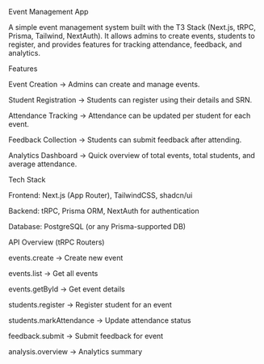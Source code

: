 Event Management App

A simple event management system built with the T3 Stack (Next.js, tRPC, Prisma, Tailwind, NextAuth).
It allows admins to create events, students to register, and provides features for tracking attendance, feedback, and analytics.

Features

Event Creation → Admins can create and manage events.

Student Registration → Students can register using their details and SRN.

Attendance Tracking → Attendance can be updated per student for each event.

Feedback Collection → Students can submit feedback after attending.

Analytics Dashboard → Quick overview of total events, total students, and average attendance.

Tech Stack

Frontend: Next.js (App Router), TailwindCSS, shadcn/ui

Backend: tRPC, Prisma ORM, NextAuth for authentication

Database: PostgreSQL (or any Prisma-supported DB)

API Overview (tRPC Routers)

events.create → Create new event

events.list → Get all events

events.getById → Get event details

students.register → Register student for an event

students.markAttendance → Update attendance status

feedback.submit → Submit feedback for event

analysis.overview → Analytics summary
